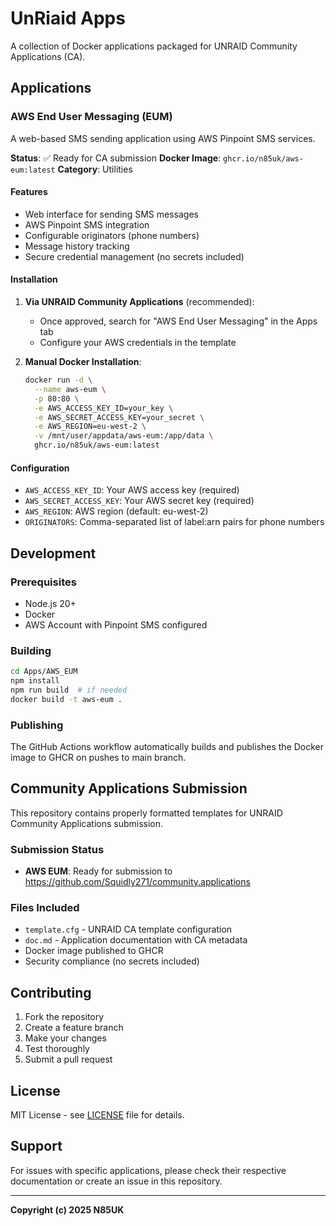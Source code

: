 # UnRiaid Apps

A collection of Docker applications packaged for UNRAID Community Applications (CA).

## Applications

### AWS End User Messaging (EUM)

A web-based SMS sending application using AWS Pinpoint SMS services.

**Status**: ✅ Ready for CA submission
**Docker Image**: `ghcr.io/n85uk/aws-eum:latest`
**Category**: Utilities

#### Features
- Web interface for sending SMS messages
- AWS Pinpoint SMS integration
- Configurable originators (phone numbers)
- Message history tracking
- Secure credential management (no secrets included)

#### Installation
1. **Via UNRAID Community Applications** (recommended):
   - Once approved, search for "AWS End User Messaging" in the Apps tab
   - Configure your AWS credentials in the template

2. **Manual Docker Installation**:
   ```bash
   docker run -d \
     --name aws-eum \
     -p 80:80 \
     -e AWS_ACCESS_KEY_ID=your_key \
     -e AWS_SECRET_ACCESS_KEY=your_secret \
     -e AWS_REGION=eu-west-2 \
     -v /mnt/user/appdata/aws-eum:/app/data \
     ghcr.io/n85uk/aws-eum:latest
   ```

#### Configuration
- `AWS_ACCESS_KEY_ID`: Your AWS access key (required)
- `AWS_SECRET_ACCESS_KEY`: Your AWS secret key (required)
- `AWS_REGION`: AWS region (default: eu-west-2)
- `ORIGINATORS`: Comma-separated list of label:arn pairs for phone numbers

## Development

### Prerequisites
- Node.js 20+
- Docker
- AWS Account with Pinpoint SMS configured

### Building
```bash
cd Apps/AWS_EUM
npm install
npm run build  # if needed
docker build -t aws-eum .
```

### Publishing
The GitHub Actions workflow automatically builds and publishes the Docker image to GHCR on pushes to main branch.

## Community Applications Submission

This repository contains properly formatted templates for UNRAID Community Applications submission.

### Submission Status
- **AWS EUM**: Ready for submission to https://github.com/Squidly271/community.applications

### Files Included
- `template.cfg` - UNRAID CA template configuration
- `doc.md` - Application documentation with CA metadata
- Docker image published to GHCR
- Security compliance (no secrets included)

## Contributing

1. Fork the repository
2. Create a feature branch
3. Make your changes
4. Test thoroughly
5. Submit a pull request

## License

MIT License - see [LICENSE](../LICENSE) file for details.

## Support

For issues with specific applications, please check their respective documentation or create an issue in this repository.

---

**Copyright (c) 2025 N85UK**